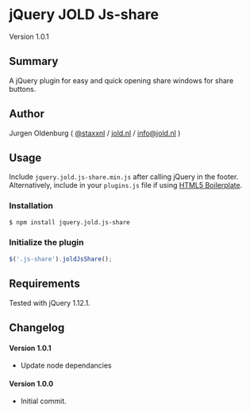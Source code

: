 # jQuery JOLD Js-share

Version 1.0.1

## Summary

A jQuery plugin for easy and quick opening share windows for share buttons.

## Author

Jurgen Oldenburg ( [@staxxnl](http://twitter.com/staxxnl) / [jold.nl](https://www.jold.nl) / [info@jold.nl](info@jold.nl) )

## Usage

Include `jquery.jold.js-share.min.js` after calling jQuery in the footer. Alternatively, include in your `plugins.js` file if using [HTML5 Boilerplate](http://html5boilerplate.com).


### Installation

```bash
$ npm install jquery.jold.js-share

```

### Initialize the plugin

```js
$('.js-share').joldJsShare();

```


## Requirements

Tested with jQuery 1.12.1.


## Changelog


#### Version 1.0.1

* Update node dependancies

#### Version 1.0.0

* Initial commit.
